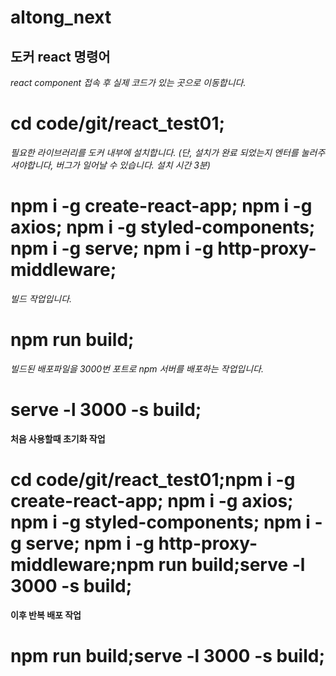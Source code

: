 altong_next
===========


도커 react 명령어
-----------------

*react component 접속 후 실제 코드가 있는 곳으로 이동합니다.*
# cd code/git/react_test01;

*필요한 라이브러리를 도커 내부에 설치합니다. (단, 설치가 완료 되었는지 엔터를 눌러주셔야합니다, 버그가 일어날 수 있습니다. 설치 시간 3분)*
# npm i -g create-react-app; npm i -g axios; npm i -g styled-components; npm i -g serve; npm i -g http-proxy-middleware;

*빌드 작업입니다.*
# npm run build;

*빌드된 배포파일을 3000번 포트로 npm 서버를 배포하는 작업입니다.*
# serve -l 3000 -s build;


**처음 사용할때 초기화 작업**
# cd code/git/react_test01;npm i -g create-react-app; npm i -g axios; npm i -g styled-components; npm i -g serve; npm i -g http-proxy-middleware;npm run build;serve -l 3000 -s build;

**이후 반복 배포 작업**
# npm run build;serve -l 3000 -s build;
